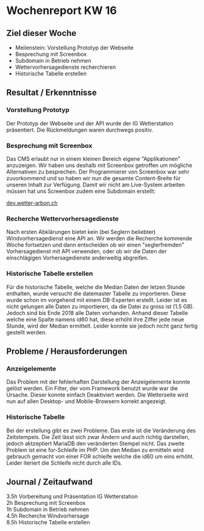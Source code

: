 # Wochenreport KW 16

## Ziel dieser Woche
* Meilenstein: Vorstellung Prototyp der Webseite
* Besprechung mit Screenbox
* Subdomain in Betrieb nehmen
* Wettervorhersagedienste recherchieren
* Historische Tabelle erstellen

## Resultat / Erkenntnisse

### Vorstellung Prototyp
Der Prototyp der Webseite und der API wurde der IG Wetterstation präsentiert. Die Rückmeldungen waren durchwegs positiv.

### Besprechung mit Screenbox
Das CMS erlaubt nur in einem kleinen Bereich eigene "Applikationen" anzuzeigen. Wir haben uns deshalb mit Screenbox getroffen um mögliche Alternativen zu besprechen. Der Programmierer von Screenbox war sehr zuvorkommend und so haben wir nun die gesamte Content-Breite für unseren Inhalt zur Verfügung. Damit wir nicht am Live-System arbeiten müssen hat uns Screenbox zudem eine Subdomain erstellt:

[dev.wetter-arbon.ch](https://dev.wetter-arbon.ch/wetteraktuell)

### Recherche Wettervorhersagedienste
Nach ersten Abklärungen bietet kein (bei Seglern beliebter) Windvorhersagedienst eine API an. Wir werden die Recherche kommende Woche fortsetzen und dann entscheiden ob wir einen "seglerfremden" Vorhersagedienst mit API verwenden, oder ob wir die Daten der einschlägigen Vorhersagedienste anderweitig abgreifen.

### Historische Tabelle erstellen
Für die historische Tabelle, welche die Median Daten der letzen Stunde enthalten, wurde versucht die datemaster Tabelle zu importieren. Diese wurde schon im vorgehend mit einem DB-Experten erstellt. Leider ist es nicht gelungen alle Daten zu importieren, da die Datei zu gross ist (1.5 GB). Jedoch sind bis Ende 2018 alle Daten vorhanden. Anhand dieser Tabelle welche eine Spalte namens id60 hat, diese erhöht ihre Ziffer jede neue Stunde, wird der Median ermittelt. Leider konnte sie jedoch nicht ganz fertig gestellt werden.

## Probleme / Herausforderungen
### Anzeigelemente
Das Problem mit der fehlerhaften Darstellung der Anzeigelemente konnte gelöst werden. Ein Filter, der vom Framework benutzt wurde war die Ursache. Dieser konnte einfach Deaktiviert werden. Die Wetterseite wird nun auf allen Desktop- und Mobile-Browsern korrekt angezeigt.

### Historische Tabelle
Bei der erstellung gibt es zwei Probleme. Das erste ist die Veränderung des Zeitstempels. Die Zeit lässt sich zwar Ändern und auch richtig darstellen, jedoch aktzeptiert MariaDB den veränderten Stempel nicht. Das zweite Problem ist eine for-Schleife im PHP. Um den Median zu ermitteln wird gebrauch gemacht von einer FOR schleife welche die id60 um eins erhöht. Leider iteriert die Schleife nicht durch alle IDs.

## Journal / Zeitaufwand
3.5h Vorbereitung und Präsentation IG Wetterstation  
2h Besprechung mit Screenbox  
1h Subdomain in Betrieb nehmen  
4.5h Recherche Windvorhersage  
8.5h Historische Tabelle erstellen  
